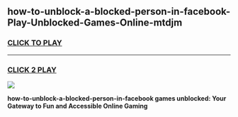 
## how-to-unblock-a-blocked-person-in-facebook-Play-Unblocked-Games-Online-mtdjm
<h3>
<a href="https://premium76.site?title=how-to-unblock-a-blocked-person-in-facebook&ref=25A">CLICK TO PLAY</a></h3>
<hr>

<h3>
<a href="https://premium76.site?title=how-to-unblock-a-blocked-person-in-facebook&ref=25A">CLICK 2 PLAY</a>
  
</h3>

<a href="https://premium76.site?title=how-to-unblock-a-blocked-person-in-facebook&ref=25A"><img src="https://clearcache.store/games.png"></a>


**how-to-unblock-a-blocked-person-in-facebook games unblocked: Your Gateway to Fun and Accessible Online Gaming**
